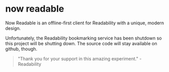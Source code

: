 now readable
===========

Now Readable is an offline-first client for Readability with a unique, modern design.


Unfortunately, the Readability bookmarking service has been shutdown so this project will be shutting down.
The source code will stay available on github, though.

> "Thank you for your support in this amazing experiment." - Readability
